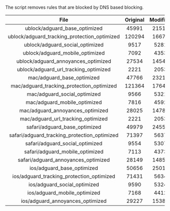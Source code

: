The script removes rules that are blocked by DNS based blocking.


| File | Original | Modified |
|:----:|:-----:|:-----:|
| ublock/adguard_base_optimized | 45991 | 21515 |
| ublock/adguard_tracking_protection_optimized | 120294 | 16671 |
| ublock/adguard_social_optimized | 9517 | 5281 |
| ublock/adguard_mobile_optimized | 7092 | 4353 |
| ublock/adguard_annoyances_optimized | 27534 | 14545 |
| ublock/adguard_url_tracking_optimized | 2221 | 2053 |
| mac/adguard_base_optimized | 47766 | 23213 |
| mac/adguard_tracking_protection_optimized | 121364 | 17642 |
| mac/adguard_social_optimized | 9566 | 5321 |
| mac/adguard_mobile_optimized | 7816 | 4592 |
| mac/adguard_annoyances_optimized | 28025 | 14780 |
| mac/adguard_url_tracking_optimized | 2221 | 2053 |
| safari/adguard_base_optimized | 49979 | 24552 |
| safari/adguard_tracking_protection_optimized | 71397 | 5637 |
| safari/adguard_social_optimized | 9554 | 5307 |
| safari/adguard_mobile_optimized | 7113 | 4373 |
| safari/adguard_annoyances_optimized | 28149 | 14853 |
| ios/adguard_base_optimized | 50656 | 25015 |
| ios/adguard_tracking_protection_optimized | 71431 | 5634 |
| ios/adguard_social_optimized | 9590 | 5324 |
| ios/adguard_mobile_optimized | 7168 | 4412 |
| ios/adguard_annoyances_optimized | 29227 | 15384 |